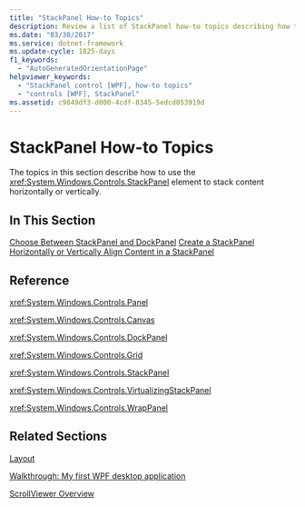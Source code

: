 ```yaml
---
title: "StackPanel How-to Topics"
description: Review a list of StackPanel how-to topics describing how to use the StackPanel element to stack content horizontally or vertically.
ms.date: "03/30/2017"
ms.service: dotnet-framework
ms.update-cycle: 1825-days
f1_keywords:
  - "AutoGeneratedOrientationPage"
helpviewer_keywords:
  - "StackPanel control [WPF], how-to topics"
  - "controls [WPF], StackPanel"
ms.assetid: c9849df3-d000-4cdf-8345-5edcd053919d
---
```

# StackPanel How-to Topics

The topics in this section describe how to use the <xref:System.Windows.Controls.StackPanel> element to stack content horizontally or vertically.

## In This Section

[Choose Between StackPanel and DockPanel](how-to-choose-between-stackpanel-and-dockpanel.md)
[Create a StackPanel](how-to-create-a-stackpanel.md)
[Horizontally or Vertically Align Content in a StackPanel](how-to-horizontally-or-vertically-align-content-in-a-stackpanel.md)

## Reference

<xref:System.Windows.Controls.Panel>

<xref:System.Windows.Controls.Canvas>

<xref:System.Windows.Controls.DockPanel>

<xref:System.Windows.Controls.Grid>

<xref:System.Windows.Controls.StackPanel>

<xref:System.Windows.Controls.VirtualizingStackPanel>

<xref:System.Windows.Controls.WrapPanel>

## Related Sections

[Layout](../advanced/layout.md)

[Walkthrough: My first WPF desktop application](../get-started/walkthrough-my-first-wpf-desktop-application.md)

[ScrollViewer Overview](scrollviewer-overview.md)
